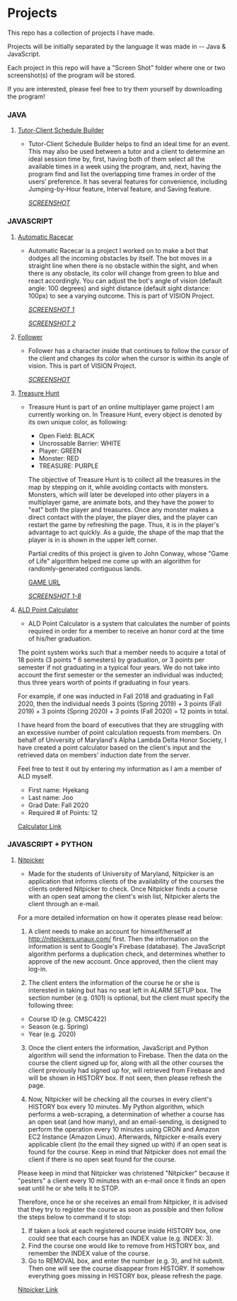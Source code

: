 # Projects

This repo has a collection of projects I have made.

Projects will be initially separated by the language it was made in -- Java & JavaScript.

Each project in this repo will have a "Screen Shot" folder where one or two screenshot(s) of the program will be stored.

If you are interested, please feel free to try them yourself by downloading the program!

### JAVA
1. [Tutor-Client Schedule Builder](https://github.com/joos2010kj/Projects/tree/master/Java/Schedule%20Overlapper)
    - Tutor-Client Schedule Builder helps to find an ideal time for an event. This may also be used between a tutor and a client to determine an ideal session time by, first, having both of them select all the available times in a week using the program, and, next, having the program find and list the overlapping time frames in order of the users’ preference. It has several features for convenience, including Jumping-by-Hour feature, Interval feature, and Saving feature.  
    
        *[SCREENSHOT](https://github.com/joos2010kj/Projects/blob/master/Java/Schedule%20Overlapper/Screen%20Shot/SS2.png)*
    
### JAVASCRIPT
1. [Automatic Racecar](https://github.com/joos2010kj/Projects/tree/master/JavaScript/VISION/Automatic%20Racecar)
    - Automatic Racecar is a project I worked on to make a bot that dodges all the incoming obstacles by itself.  The bot moves in a straight line when there is no obstacle within the sight, and when there is any obstacle, its color will change from green to blue and react accordingly. You can adjust the bot's angle of vision (default angle: 100 degrees) and sight distance (default sight distance: 100px) to see a varying outcome. This is part of VISION Project.
    
        *[SCREENSHOT 1](https://github.com/joos2010kj/Projects/blob/master/JavaScript/VISION/Automatic%20Racecar/Screen%20Shot/SS1.png)*
    
        *[SCREENSHOT 2](https://github.com/joos2010kj/Projects/blob/master/JavaScript/VISION/Automatic%20Racecar/Screen%20Shot/SS2.png)*
    
2. [Follower](https://github.com/joos2010kj/Projects/tree/master/JavaScript/VISION/Follower)
    - Follower has a character inside that continues to follow the cursor of the client and changes its color when the cursor is within its angle of vision. This is part of VISION Project.
    
        *[SCREENSHOT](https://github.com/joos2010kj/Projects/blob/master/JavaScript/VISION/Follower/Screen%20Shot/SS.png)*

3. [Treasure Hunt](https://github.com/joos2010kj/Projects/tree/master/JavaScript/Treasure%20Hunt)
    - Treasure Hunt is part of an online multiplayer game project I am currently working on.  In Treasure Hunt, every object is denoted by its own unique color, as following:
    
        - Open Field: BLACK
        - Uncrossable Barrier: WHITE
        - Player: GREEN
        - Monster: RED
        - TREASURE: PURPLE
    
        The objective of Treasure Hunt is to collect all the treasures in the map by stepping on it, while avoiding contacts with monsters.  Monsters, which will later be developed into other players in a multiplayer game, are animate bots, and they have the power to "eat" both the player and treasures.  Once any monster makes a direct contact with the player, the player dies, and the player can restart the game by refreshing the page.  Thus, it is in the player's advantage to act quickly.  As a guide, the shape of the map that the player is in is shown in the upper left corner.
    
        Partial credits of this project is given to John Conway, whose "Game of Life" algorithm helped me come up with an algorithm for randomly-generated contiguous lands.
        
        [GAME URL](http://treasure-hunt.unaux.com)
    
        *[SCREENSHOT 1-8](https://github.com/joos2010kj/Projects/tree/master/JavaScript/Treasure%20Hunt/SS)*
        
4. [ALD Point Calculator](https://github.com/joos2010kj/Projects/tree/master/JavaScript/ALD%20Point%20Calculator)
    - ALD Point Calculator is a system that calculates the number of points required in order for a member to receive an honor cord at the time of his/her graduation.  
    
    The point system works such that a member needs to acquire a total of 18 points (3 points * 6 semesters) by graduation, or 3 points per semester if not graduating in a typical four years.  We do not take into account the first semester or the semester an individual was inducted; thus three years worth of points if graduating in four years.  
    
    For example, if one was inducted in Fall 2018 and graduating in Fall 2020, then the individual needs 3 points (Spring 2019) + 3 points (Fall 2019) + 3 points (Spring 2020) + 3 points (Fall 2020) = 12 points in total.  
    
    I have heard from the board of executives that they are struggling with an excessive number of point calculation requests from members.  On behalf of University of Maryland's Alpha Lambda Delta Honor Society, I have created a point calculator based on the client's input and the retrieved data on members' induction date from the server.
    
    Feel free to test it out by entering my information as I am a member of ALD myself.
    - First name: Hyekang
    - Last name: Joo
    - Grad Date: Fall 2020
    - Required # of Points: 12
    
    [Calculator Link](https://go.umd.edu/aldpoints)

### JAVASCRIPT + PYTHON
1. [Nitpicker](https://github.com/joos2010kj/Projects/tree/master/JavaScript/Nitpicker)
    - Made for the students of University of Maryland, Nitpicker is an application that informs clients of the availability of the courses the clients ordered Nitpicker to check.  Once Nitpicker finds a course with an open seat among the client's wish list, Nitpicker alerts the client through an e-mail.
    
    For a more detailed information on how it operates please read below:
    
    1) A client needs to make an account for himself/herself at http://nitpickers.unaux.com/ first.  Then the information on the information is sent to Google's Firebase (database).  The JavaScript algorithm performs a duplication check, and determines whether to approve of the new account.  Once approved, then the client may log-in.
    
    2) The client enters the information of the course he or she is interested in taking but has no seat left in ALARM SETUP box. The section number (e.g. 0101) is optional, but the client must specify the following three:
      - Course ID (e.g. CMSC422)
      - Season (e.g. Spring)
      - Year (e.g. 2020)

    3) Once the client enters the information, JavaScript and Python algorithm will send the information to Firebase.  Then the data on the course the client signed up for, along with all the other courses the client previously had signed up for, will retrieved from Firebase and will be shown in HISTORY box. If not seen, then please refresh the page.

    4) Now, Nitpicker will be checking all the courses in every client's HISTORY box every 10 minutes.  My Python algorithm, which performs a web-scraping, a determination of whether a course has an open seat (and how many), and an email-sending, is designed to perform the operation every 10 minutes using CRON and Amazon EC2 Instance (Amazon Linux).   Afterwards, Nitpicker e-mails every applicable client (to the email they signed up with) if an open seat is found for the course. Keep in mind that Nitpicker does not email the client if there is no open seat found for the course.
    
    Please keep in mind that Nitpicker was christened "Nitpicker" because it "pesters" a client every 10 minutes with an e-mail once it finds an open seat until he or she tells it to STOP.

    Therefore, once he or she receives an email from Nitpicker, it is advised that they try to register the course as soon as possible and then follow the steps below to command it to stop:
    1) If taken a look at each registered course inside HISTORY box, one could see that each course has an INDEX value (e.g. INDEX: 3).
    2) Find the course one would like to remove from HISTORY box, and remember the INDEX value of the course.
    3) Go to REMOVAL box, and enter the number (e.g. 3), and hit submit.
    Then one will see the course disappear from HISTORY. If somehow everything goes missing in HISTORY box, please refresh the page.

    [Nitpicker Link](http://nitpickers.unaux.com/)

